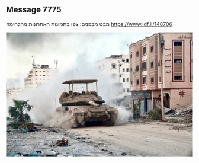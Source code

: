 ## Message 7775

מבט מבפנים:
צפו בתמונות האחרונות מהלחימה
https://www.idf.il/148706

![Photo](./7775/7775_photo.jpg)
